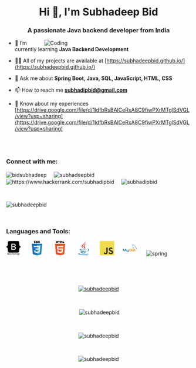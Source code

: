 <h1 align="center">Hi 👋, I'm Subhadeep Bid</h1>
<h3 align="center">A passionate Java backend developer from India</h3>
<img align="right" alt="Coding" width="400" src="https://cdn.dribbble.com/users/1162077/screenshots/3848914/programmer.gif"/>


- 🌱 I’m currently learning **Java Backend Development**

- 👨‍💻 All of my projects are available at [https://subhadeepbid.github.io/](https://subhadeepbid.github.io/)

- 💬 Ask me about **Spring Boot, Java, SQL, JavaScript, HTML, CSS**

- 📫 How to reach me **subhadipbid@gmail.com**

- 📄 Know about my experiences [https://drive.google.com/file/d/1IdfbRsBAlCeRxA8C9fiwPXrMTglSdVGL/view?usp=sharing](https://drive.google.com/file/d/1IdfbRsBAlCeRxA8C9fiwPXrMTglSdVGL/view?usp=sharing)

<br>
<br>
<h3 align="left">Connect with me:</h3>
<p align="left">
<a style="text-decoration: none;" href="https://twitter.com/bidsubhadeep" target="blank"><img align="center" src="https://raw.githubusercontent.com/rahuldkjain/github-profile-readme-generator/master/src/images/icons/Social/twitter.svg" alt="bidsubhadeep" height="40" width="40" /></a>&nbsp;&nbsp;&nbsp;&nbsp;
<a style="text-decoration: none;" href="https://linkedin.com/in/subhadeepbid" target="blank"><img align="center" src="https://raw.githubusercontent.com/rahuldkjain/github-profile-readme-generator/master/src/images/icons/Social/linked-in-alt.svg" alt="subhadeepbid" height="40" width="40" /></a>&nbsp;&nbsp;&nbsp;&nbsp;
<a style="text-decoration: none;" href="https://www.hackerrank.com/subhadipbid" target="blank"><img align="center" src="https://raw.githubusercontent.com/rahuldkjain/github-profile-readme-generator/master/src/images/icons/Social/hackerrank.svg" alt="https://www.hackerrank.com/subhadipbid" height="40" width="40" /></a>&nbsp;&nbsp;&nbsp;&nbsp;
<a style="text-decoration: none;" href="https://www.leetcode.com/subhadipbid" target="blank"><img align="center" src="https://raw.githubusercontent.com/rahuldkjain/github-profile-readme-generator/master/src/images/icons/Social/leet-code.svg" alt="subhadipbid" height="40" width="40" /></a>
</p><br>




<p align="left"> <img src="https://komarev.com/ghpvc/?username=subhadeepbid&label=Profile%20views&color=0e75b6&style=flat" alt="subhadeepbid" /> </p><br>



<h3 align="left">Languages and Tools:</h3>
<p align="left"> 
  <a style="text-decoration: none;" href="https://getbootstrap.com" target="_blank" rel="noreferrer"> <img src="https://raw.githubusercontent.com/devicons/devicon/master/icons/bootstrap/bootstrap-plain-wordmark.svg" alt="bootstrap" width="40" height="40"/> </a> &nbsp;&nbsp;&nbsp;&nbsp;
  <a style="text-decoration: none;" href="https://www.w3schools.com/css/" target="_blank" rel="noreferrer"> <img src="https://raw.githubusercontent.com/devicons/devicon/master/icons/css3/css3-original-wordmark.svg" alt="css3" width="40" height="40"/> </a> &nbsp;&nbsp;&nbsp;&nbsp;
  <a style="text-decoration: none;" href="https://www.w3.org/html/" target="_blank" rel="noreferrer"> <img src="https://raw.githubusercontent.com/devicons/devicon/master/icons/html5/html5-original-wordmark.svg" alt="html5" width="40" height="40"/> </a> &nbsp;&nbsp;&nbsp;&nbsp;
  <a style="text-decoration: none;" href="https://www.java.com" target="_blank" rel="noreferrer"> <img src="https://raw.githubusercontent.com/devicons/devicon/master/icons/java/java-original.svg" alt="java" width="40" height="40"/> </a> &nbsp;&nbsp;&nbsp;&nbsp;
  <a style="text-decoration: none;" href="https://developer.mozilla.org/en-US/docs/Web/JavaScript" target="_blank" rel="noreferrer"> <img src="https://raw.githubusercontent.com/devicons/devicon/master/icons/javascript/javascript-original.svg" alt="javascript" width="40" height="40"/> </a> &nbsp;&nbsp;&nbsp;&nbsp;
  <a style="text-decoration: none;" href="https://www.mysql.com/" target="_blank" rel="noreferrer"> <img src="https://raw.githubusercontent.com/devicons/devicon/master/icons/mysql/mysql-original-wordmark.svg" alt="mysql" width="40" height="40"/> </a> &nbsp;&nbsp;&nbsp;&nbsp;
  <a style="text-decoration: none;" href="https://spring.io/" target="_blank" rel="noreferrer"> <img src="https://www.vectorlogo.zone/logos/springio/springio-icon.svg" alt="spring" width="40" height="40"/> </a> 
</p><br><br><br>




<p align="center"> <a href="https://github.com/ryo-ma/github-profile-trophy"><img src="https://github-profile-trophy.vercel.app/?username=subhadeepbid" alt="subhadeepbid" /></a> </p><br>



<p align="center" >&nbsp;<img align="center" src="https://github-readme-stats.vercel.app/api?username=subhadeepbid&show_icons=true&locale=en" alt="subhadeepbid" /></p><br>

<p align="center"><img align="center" src="https://github-readme-streak-stats.herokuapp.com/?user=subhadeepbid&" alt="subhadeepbid" /></p><br>


<p align="center"><img align="center" src="https://github-readme-stats.vercel.app/api/top-langs?username=subhadeepbid&show_icons=true&locale=en&layout=compact" alt="subhadeepbid" /></p><br>
